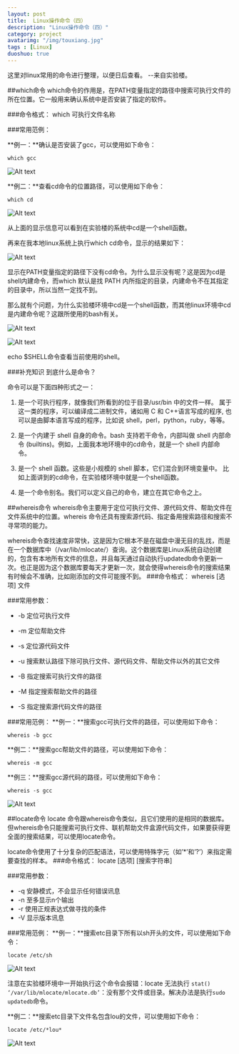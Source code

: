 ```yaml
---
layout: post
title:  Linux操作命令（四）
description: "Linux操作命令（四）"
category: project
avatarimg: "/img/touxiang.jpg"
tags : [Linux]
duoshuo: true
---
```

这里对linux常用的命令进行整理，以便日后查看。
--来自实验楼。

<!-- more -->

##which命令
which命令的作用是，在PATH变量指定的路径中搜索可执行文件的所在位置。它一般用来确认系统中是否安装了指定的软件。

###命令格式：
which  可执行文件名称

###常用范例：
 
**例一：**确认是否安装了gcc，可以使用如下命令：

	which gcc 

![Alt text](http://anything-about-doc.qiniudn.com/linuxcommand/which1.png)

**例二：**查看cd命令的位置路径，可以使用如下命令：

	which cd

![Alt text](http://anything-about-doc.qiniudn.com/linuxcommand/which2.png)

从上面的显示信息可以看到在实验楼的系统中cd是一个shell函数。

再来在我本地linux系统上执行which cd命令，显示的结果如下：

![Alt text](http://anything-about-doc.qiniudn.com/linuxcommand/which3.png)

显示在PATH变量指定的路径下没有cd命令。为什么显示没有呢？这是因为cd是shell内建命令，而which 默认是找 PATH 内所指定的目录，内建命令不在其指定的目录中，所以当然一定找不到。

那么就有个问题，为什么实验楼环境中cd是一个shell函数，而其他linux环境中cd是内建命令呢？这跟所使用的bash有关。

![Alt text](http://anything-about-doc.qiniudn.com/linuxcommand/which4.png)

![Alt text](http://anything-about-doc.qiniudn.com/linuxcommand/which5.png)

echo $SHELL命令查看当前使用的shell。

###补充知识
到底什么是命令？

命令可以是下面四种形式之一：

1. 是一个可执行程序，就像我们所看到的位于目录/usr/bin 中的文件一样。 属于这一类的程序，可以编译成二进制文件，诸如用 C 和 C++语言写成的程序, 也可以是由脚本语言写成的程序，比如说 shell，perl，python，ruby，等等。

2. 是一个内建于 shell 自身的命令。bash 支持若干命令，内部叫做 shell 内部命令 (builtins)。例如，上面我本地环境中的cd命令，就是一个 shell 内部命令。

3. 是一个 shell 函数。这些是小规模的 shell 脚本，它们混合到环境变量中。 比如上面讲到的cd命令，在实验楼环境中就是一个shell函数。

4. 是一个命令别名。我们可以定义自己的命令，建立在其它命令之上。

##whereis命令
whereis命令主要用于定位可执行文件、源代码文件、帮助文件在文件系统中的位置。whereis 命令还具有搜索源代码、指定备用搜索路径和搜索不寻常项的能力。

whereis命令查找速度非常快，这是因为它根本不是在磁盘中漫无目的乱找，而是在一个数据库中（/var/lib/mlocate/）查询。这个数据库是Linux系统自动创建的，包含有本地所有文件的信息，并且每天通过自动执行updatedb命令更新一次。也正是因为这个数据库要每天才更新一次，就会使得whereis命令的搜索结果有时候会不准确，比如刚添加的文件可能搜不到。
###命令格式：
whereis [选项] 文件

###常用参数：
- -b   定位可执行文件

- -m   定位帮助文件

- -s   定位源代码文件

- -u   搜索默认路径下除可执行文件、源代码文件、帮助文件以外的其它文件

- -B   指定搜索可执行文件的路径

- -M   指定搜索帮助文件的路径

- -S   指定搜索源代码文件的路径

###常用范例：
**例一：**搜索gcc可执行文件的路径，可以使用如下命令：

	whereis -b gcc


**例二：**搜索gcc帮助文件的路径，可以使用如下命令：

	whereis -m gcc 

**例三：**搜索gcc源代码的路径，可以使用如下命令：

	whereis -s gcc 

![Alt text](http://anything-about-doc.qiniudn.com/linuxcommand/whereis1.png)

##locate命令
locate 命令跟whereis命令类似，且它们使用的是相同的数据库。但whereis命令只能搜索可执行文件、联机帮助文件盒源代码文件，如果要获得更全面的搜索结果，可以使用locate命令。

locate命令使用了十分复杂的匹配语法，可以使用特殊字元（如’*’和’?’）来指定需要查找的样本。
###命令格式：
locate [选项] [搜索字符串]

###常用参数：
* -q  	安静模式，不会显示任何错误讯息
* -n 	至多显示n个输出
* -r 	使用正规表达式做寻找的条件
* -V 	显示版本讯息

###常用范例：
**例一：**搜索etc目录下所有以sh开头的文件，可以使用如下命令：

	locate /etc/sh

![Alt text](http://anything-about-doc.qiniudn.com/linuxcommand/locate1.png)

注意在实验楼环境中一开始执行这个命令会报错：locate 无法执行 `stat() ‘/var/lib/mlocate/mlocate.db’`：没有那个文件或目录。解决办法是执行`sudo updatedb`命令。

**例二：**搜索etc目录下文件名包含lou的文件，可以使用如下命令：

	locate /etc/*lou*

![Alt text](http://anything-about-doc.qiniudn.com/linuxcommand/locate2.png)